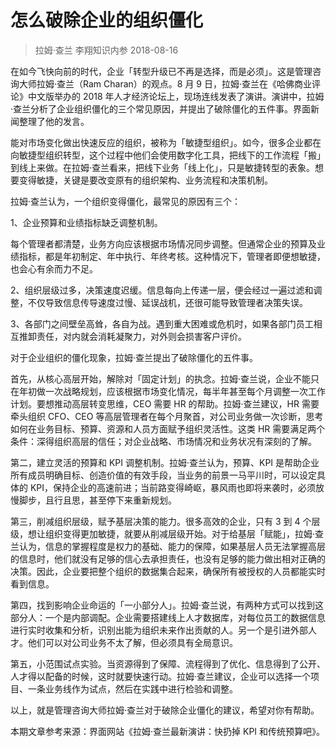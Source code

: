 # 怎么破除企业的组织僵化
> 拉姆·查兰
李翔知识内参
2018-08-16

在如今飞快向前的时代，企业「转型升级已不再是选择，而是必须」。这是管理咨询大师拉姆·查兰（Ram Charan）的观点。8 月 9 日，拉姆·查兰在《哈佛商业评论》中文版举办的 2018 年人才经济论坛上，现场连线发表了演讲。演讲中，拉姆·查兰分析了企业组织僵化的三个常见原因，并提出了破除僵化的五件事。界面新闻整理了他的发言。

能对市场变化做出快速反应的组织，被称为「敏捷型组织」。如今，很多企业都在向敏捷型组织转型，这个过程中他们会使用数字化工具，把线下的工作流程「搬」到线上来做。在拉姆·查兰看来，把线下业务「线上化」，只是敏捷转型的表象。想要变得敏捷，关键是要改变原有的组织架构、业务流程和决策机制。

拉姆·查兰认为，一个组织变得僵化，最常见的原因有三个：

1、企业预算和业绩指标缺乏调整机制。

每个管理者都清楚，业务方向应该根据市场情况同步调整。但通常企业的预算及业绩指标，都是年初制定、年中执行、年终考核。这种情况下，管理者即便想敏捷，也会心有余而力不足。

2、组织层级过多，决策速度迟缓。信息每向上传递一层，便会经过一遍过滤和调整，不仅导致信息传导速度过慢、延误战机，还很可能导致管理者决策失误。

3、各部门之间壁垒高耸，各自为战。遇到重大困难或危机时，如果各部门员工相互推卸责任，对内就会消耗凝聚力，对外则会损害客户评价。

对于企业组织的僵化现象，拉姆·查兰提出了破除僵化的五件事。

首先，从核心高层开始，解除对「固定计划」的执念。拉姆·查兰说，企业不能只在年初做一次战略规划，应该根据市场变化情况，每半年甚至每个月调整一次工作计划。要想推动高层转变思维，CEO 需要 HR 的帮助。拉姆·查兰建议，HR 需要牵头组织 CFO、CEO 等高层管理者在每个月聚首，对公司业务做一次诊断，思考如何在业务目标、预算、资源和人员方面赋予组织灵活性。这类 HR 需要满足两个条件：深得组织高层的信任；对企业战略、市场情况和业务状况有深刻的了解。

第二，建立灵活的预算和 KPI 调整机制。拉姆·查兰认为，预算、KPI 是帮助企业所有成员明确目标、创造价值的有效手段，当业务的前景一马平川时，可以设定具体的 KPI，保持企业的高速前进；当前路变得崎岖，暴风雨也即将来袭时，必须放慢脚步，且行且思，甚至停下来重新规划。

第三，削减组织层级，赋予基层决策的能力。很多高效的企业，只有 3 到 4 个层级，想让组织变得更加敏捷，就要从削减层级开始。对于给基层「赋能」，拉姆·查兰认为，信息的掌握程度是权力的基础、能力的保障，如果基层人员无法掌握高层的信息时，他们就没有足够的信心去承担责任，也没有足够的能力做出相对正确的决策。因此，企业要把整个组织的数据集合起来，确保所有被授权的人员都能实时看到信息。

第四，找到影响企业命运的「一小部分人」。拉姆·查兰说，有两种方式可以找到这部分人：一个是内部调配。企业需要搭建线上人才数据库，对每位员工的数据信息进行实时收集和分析，识别出能为组织未来作出贡献的人。另一个是引进外部人才。他们可以对公司业务不太了解，但必须具有全局意识。

第五，小范围试点实验。当资源得到了保障、流程得到了优化、信息得到了公开、人才得以配备的时候，这时就要快速行动。拉姆·查兰建议，企业可以选择一个项目、一条业务线作为试点，然后在实践中进行检验和调整。

以上，就是管理咨询大师拉姆·查兰对于破除企业僵化的建议，希望对你有帮助。

本期文章参考来源：界面网站《拉姆·查兰最新演讲：快扔掉 KPI 和传统预算吧》。

